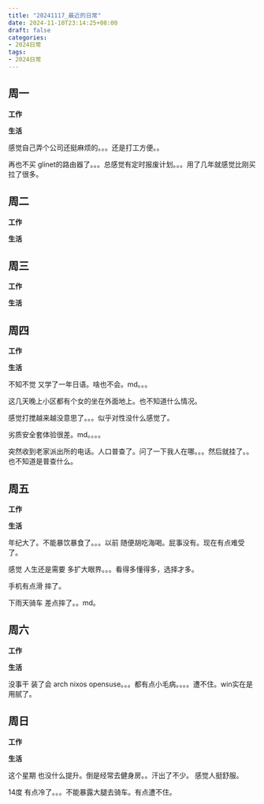 ```yaml
---
title: "20241117_最近的日常"
date: 2024-11-10T23:14:25+08:00
draft: false
categories:
- 2024日常
tags:
- 2024日常
---
```



## 周一

**工作**



**生活**

感觉自己弄个公司还挺麻烦的。。。还是打工方便。。


再也不买 glinet的路由器了。。。总感觉有定时报废计划。。。用了几年就感觉比刚买拉了很多。

## 周二

**工作**



**生活**




## 周三


**工作**



**生活**


## 周四


**工作**



**生活**

不知不觉 又学了一年日语。啥也不会。md。。。

这几天晚上小区都有个女的坐在外面地上。也不知道什么情况。

感觉打搅越来越没意思了。。。似乎对性没什么感觉了。

劣质安全套体验很差。md。。。。

突然收到老家派出所的电话。人口普查了。问了一下我人在哪。。。然后就挂了。。也不知道是普查什么。

## 周五


**工作**



**生活**

年纪大了。不能暴饮暴食了。。。以前 随便胡吃海喝。屁事没有。现在有点难受了。

感觉 人生还是需要 多扩大眼界。。。看得多懂得多，选择才多。

手机有点滑 摔了。

下雨天骑车 差点摔了。。md。

## 周六


**工作**



**生活**

没事干 装了会 arch  nixos opensuse。。。都有点小毛病。。。。遭不住。win实在是用腻了。

## 周日


**工作**



**生活**


这个星期 也没什么提升。倒是经常去健身房。。汗出了不少。 感觉人挺舒服。

14度 有点冷了。。。不能暴露大腿去骑车。有点遭不住。

